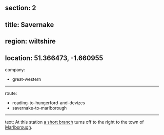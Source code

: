 section: 2
----
title: Savernake
----
region: wiltshire
----
location: 51.366473, -1.660955
----
company:
- great-western
----
route:
- reading-to-hungerford-and-devizes
- savernake-to-marlborough
----
text: At this station [a short branch](/routes/savernake-to-marlborough) turns off to the right to the town of [Marlborough](/stations/marlborough).
